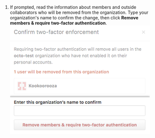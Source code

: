 1. If prompted, read the information about members and outside collaborators who will be removed from the organization. Type your organization's name to confirm the change, then click **Remove members & require two-factor authentication**. ![Confirm two-factor enforcement box](/assets/images/help/organizations/confirm-require-2fa.png)
